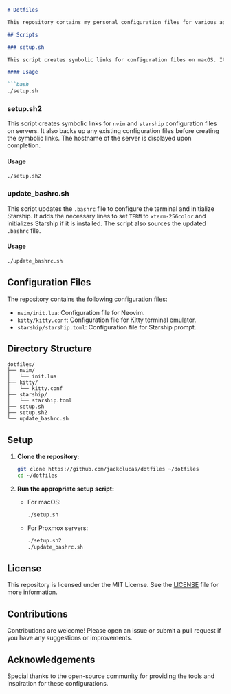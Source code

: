 ```markdown
# Dotfiles

This repository contains my personal configuration files for various applications. These dotfiles help to set up a consistent environment across different machines, including macOS and various Proxmox servers.

## Scripts

### setup.sh

This script creates symbolic links for configuration files on macOS. It ensures that the necessary directories are created and then links the dotfiles to the appropriate locations.

#### Usage

```bash
./setup.sh
```

### setup.sh2

This script creates symbolic links for `nvim` and `starship` configuration files on servers. It also backs up any existing configuration files before creating the symbolic links. The hostname of the server is displayed upon completion.

#### Usage

```bash
./setup.sh2
```

### update_bashrc.sh

This script updates the `.bashrc` file to configure the terminal and initialize Starship. It adds the necessary lines to set `TERM` to `xterm-256color` and initializes Starship if it is installed. The script also sources the updated `.bashrc` file.

#### Usage

```bash
./update_bashrc.sh
```

## Configuration Files

The repository contains the following configuration files:

- `nvim/init.lua`: Configuration file for Neovim.
- `kitty/kitty.conf`: Configuration file for Kitty terminal emulator.
- `starship/starship.toml`: Configuration file for Starship prompt.

## Directory Structure

```
dotfiles/
├── nvim/
│   └── init.lua
├── kitty/
│   └── kitty.conf
├── starship/
│   └── starship.toml
├── setup.sh
├── setup.sh2
└── update_bashrc.sh
```

## Setup

1. **Clone the repository:**

   ```bash
   git clone https://github.com/jackclucas/dotfiles ~/dotfiles
   cd ~/dotfiles
   ```

2. **Run the appropriate setup script:**

   - For macOS:

     ```bash
     ./setup.sh
     ```

   - For Proxmox servers:

     ```bash
     ./setup.sh2
     ./update_bashrc.sh
     ```

## License

This repository is licensed under the MIT License. See the [LICENSE](LICENSE) file for more information.

## Contributions

Contributions are welcome! Please open an issue or submit a pull request if you have any suggestions or improvements.

## Acknowledgements

Special thanks to the open-source community for providing the tools and inspiration for these configurations.
```

